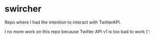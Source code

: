 # swircher

Repo where I had the intention to interact with TwitterAPI.

I no more work on this repo because Twitter API v1 is too bad to work )':

